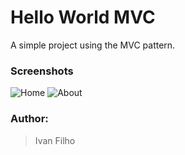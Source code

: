 # Hello World MVC

A simple project using the MVC pattern.

### Screenshots
![Home](https://i.postimg.cc/90X1sGVy/Screenshot-from-2019-04-06-11-42-02.png)
![About](https://i.postimg.cc/C1hjKStg/Screenshot-from-2019-04-06-11-50-32.png)

### Author:
> Ivan Filho
